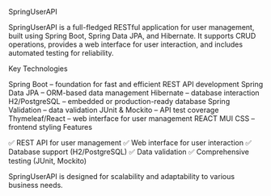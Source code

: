 SpringUserAPI

SpringUserAPI is a full-fledged RESTful application for user management, built using Spring Boot, Spring Data JPA, and Hibernate. It supports CRUD operations, provides a web interface for user interaction, and includes automated testing for reliability.

Key Technologies

Spring Boot – foundation for fast and efficient REST API development
Spring Data JPA – ORM-based data management
Hibernate – database interaction
H2/PostgreSQL – embedded or production-ready database
Spring Validation – data validation
JUnit & Mockito – API test coverage
Thymeleaf/React – web interface for user management
REACT MUI CSS – frontend styling
Features

✅ REST API for user management
✅ Web interface for user interaction
✅ Database support (H2/PostgreSQL)
✅ Data validation
✅ Comprehensive testing (JUnit, Mockito)

SpringUserAPI is designed for scalability and adaptability to various business needs.
